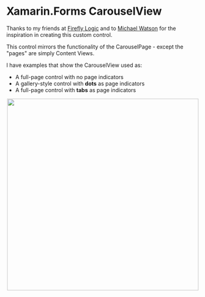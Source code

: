 # Xamarin.Forms CarouselView

Thanks to my friends at [Firefly Logic](https://github.com/FireflyLogic/couchbase-connect-14) and to [Michael Watson](https://github.com/xamarin/customersuccess/tree/master/samples/Xamarin.Forms/SliderView) for the inspiration in creating this custom control.

This control mirrors the functionality of the CarouselPage - except the "pages" are simply Content Views.

I have examples that show the CarouselView used as:

- A full-page control with no page indicators
- A gallery-style control with **dots** as page indicators
- A full-page control with **tabs** as page indicators

<p align="center">
<img height="500" src="https://github.com/chrisriesgo/xamarin-forms-carouselview/blob/master/Images/carousel_view.gif" />
</p>
